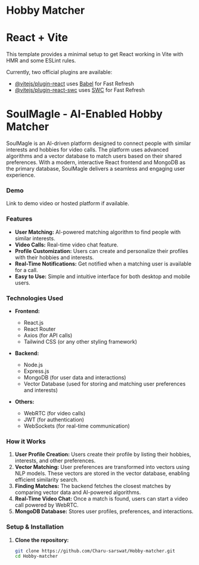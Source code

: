 # Hobby Matcher
# React + Vite

This template provides a minimal setup to get React working in Vite with HMR and some ESLint rules.

Currently, two official plugins are available:

- [@vitejs/plugin-react](https://github.com/vitejs/vite-plugin-react/blob/main/packages/plugin-react/README.md) uses [Babel](https://babeljs.io/) for Fast Refresh
- [@vitejs/plugin-react-swc](https://github.com/vitejs/vite-plugin-react-swc) uses [SWC](https://swc.rs/) for Fast Refresh
# SoulMagle - AI-Enabled Hobby Matcher

SoulMagle is an AI-driven platform designed to connect people with similar interests and hobbies for video calls. The platform uses advanced algorithms and a vector database to match users based on their shared preferences. With a modern, interactive React frontend and MongoDB as the primary database, SoulMagle delivers a seamless and engaging user experience.

### Demo
Link to demo video or hosted platform if available.

### Features
- **User Matching:** AI-powered matching algorithm to find people with similar interests.
- **Video Calls:** Real-time video chat feature.
- **Profile Customization:** Users can create and personalize their profiles with their hobbies and interests.
- **Real-Time Notifications:** Get notified when a matching user is available for a call.
- **Easy to Use:** Simple and intuitive interface for both desktop and mobile users.

### Technologies Used
- **Frontend:**
  - React.js
  - React Router
  - Axios (for API calls)
  - Tailwind CSS (or any other styling framework)

- **Backend:**
  - Node.js
  - Express.js
  - MongoDB (for user data and interactions)
  - Vector Database (used for storing and matching user preferences and interests)

- **Others:**
  - WebRTC (for video calls)
  - JWT (for authentication)
  - WebSockets (for real-time communication)

### How it Works
1. **User Profile Creation:** Users create their profile by listing their hobbies, interests, and other preferences.
2. **Vector Matching:** User preferences are transformed into vectors using NLP models. These vectors are stored in the vector database, enabling efficient similarity search.
3. **Finding Matches:** The backend fetches the closest matches by comparing vector data and AI-powered algorithms.
4. **Real-Time Video Chat:** Once a match is found, users can start a video call powered by WebRTC.
5. **MongoDB Database:** Stores user profiles, preferences, and interactions.

### Setup & Installation

1. **Clone the repository:**

   ```bash
   git clone https://github.com/Charu-sarswat/Hobby-matcher.git
   cd Hobby-matcher
